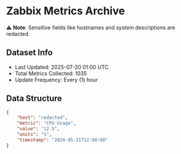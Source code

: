 # Zabbix Metrics Archive

⚠️ **Note**: Sensitive fields like hostnames and system descriptions are redacted.

## Dataset Info
- Last Updated: 2025-07-20 01:00 UTC
- Total Metrics Collected: 1035
- Update Frequency: Every (1) hour

## Data Structure
```json
{
    "host": "redacted",
    "metric": "CPU Usage",
    "value": "12.5",
    "units": "%",
    "timestamp": "2024-05-21T12:00:00"
}
```
